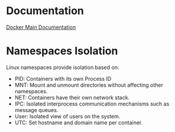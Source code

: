 # Documentation
[Docker Main Documentation](https://docs.docker.com/)

# Namespaces Isolation

Linux namespaces provide isolation based on:

- PID: Containers with its own Process ID
- MNT: Mount and unmount directories without affecting other namespaces.
- NET: Containers have their own network stack.
- IPC: Isolated interprocess communication mechanisms such as message queues.
- User: Isolated view of users on the system.
- UTC: Set hostname and domain name per container.